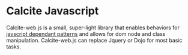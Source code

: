 <h1 class="trailer-0">Calcite Javascript</h1>

Calcite-web.js is a small, super-light library that enables behaviors for [javscript dependant patterns]({{relativePath}}patterns/#javascript-dependant) and allows for dom node and class manipulation. Calcite-web.js can replace Jquery or Dojo for most basic tasks.